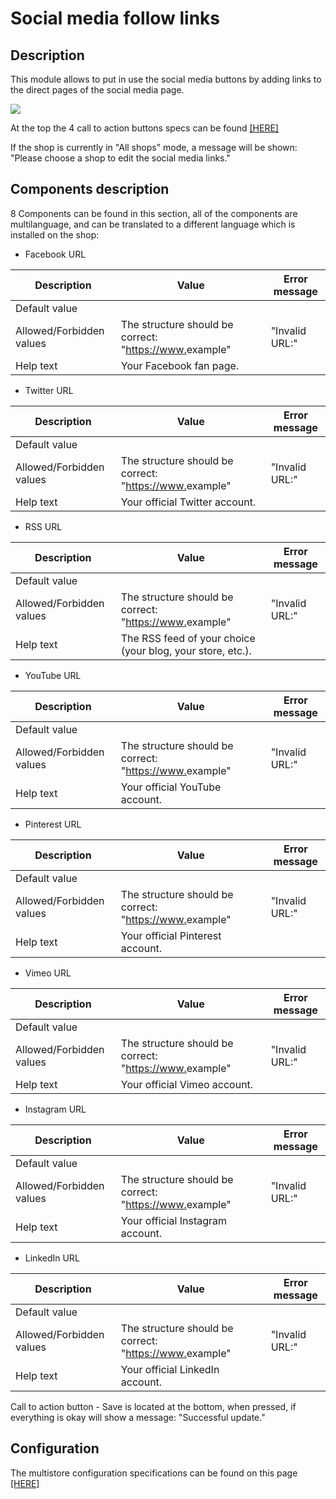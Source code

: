 # Social media follow links

## Description

This module allows to put in use the social media buttons by adding links to the direct pages of the social media page.

![](<../../../../../.gitbook/assets/Screenshot 2022-07-28 at 16-57-37 Module Manager • test.png>)

At the top the 4 call to action buttons specs can be found [\[HERE\]](../../../common-components/page-header-call-to-action-buttons-modules.md)

If the shop is currently in "All shops" mode, a message will be shown: "Please choose a shop to edit the social media links."

## Components description

8 Components can be found in this section, all of the components are multilanguage, and can be translated to a different language which is installed on the shop:

* Facebook URL

| Description              | Value                                                                                           | Error message  |
| ------------------------ | ----------------------------------------------------------------------------------------------- | -------------- |
| Default value            |                                                                                                 |                |
| Allowed/Forbidden values | The structure should be correct: "[https://www.](https://www.facebook.com/pages/create)example" | "Invalid URL:" |
| Help text                | Your Facebook fan page.                                                                         |                |

* Twitter URL

| Description              | Value                                                                                           | Error message  |
| ------------------------ | ----------------------------------------------------------------------------------------------- | -------------- |
| Default value            |                                                                                                 |                |
| Allowed/Forbidden values | The structure should be correct: "[https://www.](https://www.facebook.com/pages/create)example" | "Invalid URL:" |
| Help text                | Your official Twitter account.                                                                  |                |

* RSS URL

| Description              | Value                                                                                           | Error message  |
| ------------------------ | ----------------------------------------------------------------------------------------------- | -------------- |
| Default value            |                                                                                                 |                |
| Allowed/Forbidden values | The structure should be correct: "[https://www.](https://www.facebook.com/pages/create)example" | "Invalid URL:" |
| Help text                | The RSS feed of your choice (your blog, your store, etc.).                                      |                |

* YouTube URL

| Description              | Value                                                                                           | Error message  |
| ------------------------ | ----------------------------------------------------------------------------------------------- | -------------- |
| Default value            |                                                                                                 |                |
| Allowed/Forbidden values | The structure should be correct: "[https://www.](https://www.facebook.com/pages/create)example" | "Invalid URL:" |
| Help text                | Your official YouTube account.                                                                  |                |

* Pinterest URL

| Description              | Value                                                                                           | Error message  |
| ------------------------ | ----------------------------------------------------------------------------------------------- | -------------- |
| Default value            |                                                                                                 |                |
| Allowed/Forbidden values | The structure should be correct: "[https://www.](https://www.facebook.com/pages/create)example" | "Invalid URL:" |
| Help text                | Your official Pinterest account.                                                                |                |

* Vimeo URL

| Description              | Value                                                                                           | Error message  |
| ------------------------ | ----------------------------------------------------------------------------------------------- | -------------- |
| Default value            |                                                                                                 |                |
| Allowed/Forbidden values | The structure should be correct: "[https://www.](https://www.facebook.com/pages/create)example" | "Invalid URL:" |
| Help text                | Your official Vimeo account.                                                                    |                |

* Instagram URL

| Description              | Value                                                                                           | Error message  |
| ------------------------ | ----------------------------------------------------------------------------------------------- | -------------- |
| Default value            |                                                                                                 |                |
| Allowed/Forbidden values | The structure should be correct: "[https://www.](https://www.facebook.com/pages/create)example" | "Invalid URL:" |
| Help text                | Your official Instagram account.                                                                |                |

* LinkedIn URL

| Description              | Value                                                                                           | Error message  |
| ------------------------ | ----------------------------------------------------------------------------------------------- | -------------- |
| Default value            |                                                                                                 |                |
| Allowed/Forbidden values | The structure should be correct: "[https://www.](https://www.facebook.com/pages/create)example" | "Invalid URL:" |
| Help text                | Your official LinkedIn account.                                                                 |                |



Call to action button - Save is located at the bottom, when pressed, if everything is okay will show a message: "Successful update."

## Configuration

The multistore configuration specifications can be found on this page [\[HERE\]](../../../common-components/multistores-dependent.md)

